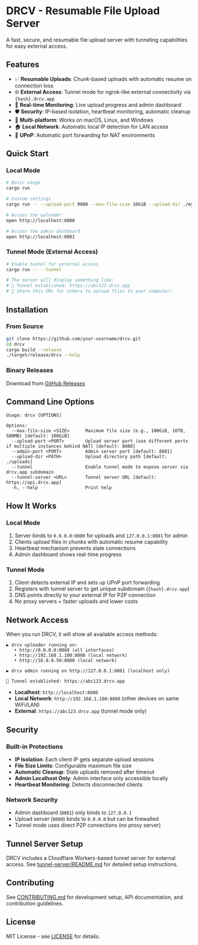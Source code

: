 # DRCV - Resumable File Upload Server

A fast, secure, and resumable file upload server with tunneling capabilities for easy external access.

## Features

- ✅ **Resumable Uploads**: Chunk-based uploads with automatic resume on connection loss
- 🌐 **External Access**: Tunnel mode for ngrok-like external connectivity via `{hash}.drcv.app`
- 🔄 **Real-time Monitoring**: Live upload progress and admin dashboard
- 🛡️ **Security**: IP-based isolation, heartbeat monitoring, automatic cleanup
- 📱 **Multi-platform**: Works on macOS, Linux, and Windows
- 🏠 **Local Network**: Automatic local IP detection for LAN access
- 🔧 **UPnP**: Automatic port forwarding for NAT environments

## Quick Start

### Local Mode
```bash
# Basic usage
cargo run

# Custom settings
cargo run -- --upload-port 9000 --max-file-size 10GiB --upload-dir ./my-uploads

# Access the uploader
open http://localhost:8080

# Access the admin dashboard  
open http://localhost:8081
```

### Tunnel Mode (External Access)
```bash
# Enable tunnel for external access
cargo run -- --tunnel

# The server will display something like:
# 🎉 Tunnel established: https://abc123.drcv.app
# 📁 Share this URL for others to upload files to your computer!
```

## Installation

### From Source
```bash
git clone https://github.com/your-username/drcv.git
cd drcv
cargo build --release
./target/release/drcv --help
```

### Binary Releases
Download from [GitHub Releases](https://github.com/your-username/drcv/releases)

## Command Line Options

```
Usage: drcv [OPTIONS]

Options:
  --max-file-size <SIZE>      Maximum file size (e.g., 100GiB, 10TB, 500MB) [default: 100GiB]
  --upload-port <PORT>        Upload server port (use different ports if multiple instances behind NAT) [default: 8080]
  --admin-port <PORT>         Admin server port [default: 8081]
  --upload-dir <PATH>         Upload directory path [default: ./uploads]
  --tunnel                    Enable tunnel mode to expose server via drcv.app subdomain
  --tunnel-server <URL>       Tunnel server URL [default: https://api.drcv.app]
  -h, --help                  Print help
```

## How It Works

### Local Mode
1. Server binds to `0.0.0.0:8080` for uploads and `127.0.0.1:8081` for admin
2. Clients upload files in chunks with automatic resume capability
3. Heartbeat mechanism prevents stale connections
4. Admin dashboard shows real-time progress

### Tunnel Mode
1. Client detects external IP and sets up UPnP port forwarding
2. Registers with tunnel server to get unique subdomain (`{hash}.drcv.app`)
3. DNS points directly to your external IP for P2P connection
4. No proxy servers = faster uploads and lower costs

## Network Access

When you run DRCV, it will show all available access methods:

```
▶️ drcv uploader running on:
   • http://0.0.0.0:8080 (all interfaces)
   • http://192.168.1.100:8080 (local network)
   • http://10.0.0.50:8080 (local network)

▶️ drcv admin running on http://127.0.0.1:8081 (localhost only)

🎉 Tunnel established: https://abc123.drcv.app
```

- **Localhost**: `http://localhost:8080`
- **Local Network**: `http://192.168.1.100:8080` (other devices on same WiFi/LAN)
- **External**: `https://abc123.drcv.app` (tunnel mode only)

## Security

### Built-in Protections
- **IP Isolation**: Each client IP gets separate upload sessions
- **File Size Limits**: Configurable maximum file size
- **Automatic Cleanup**: Stale uploads removed after timeout
- **Admin Localhost Only**: Admin interface only accessible locally
- **Heartbeat Monitoring**: Detects disconnected clients

### Network Security
- Admin dashboard (`8081`) only binds to `127.0.0.1`
- Upload server (`8080`) binds to `0.0.0.0` but can be firewalled
- Tunnel mode uses direct P2P connections (no proxy server)

## Tunnel Server Setup

DRCV includes a Cloudflare Workers-based tunnel server for external access. See [tunnel-server/README.md](tunnel-server/README.md) for detailed setup instructions.

## Contributing

See [CONTRIBUTING.md](CONTRIBUTING.md) for development setup, API documentation, and contribution guidelines.

## License

MIT License - see [LICENSE](LICENSE) for details.

